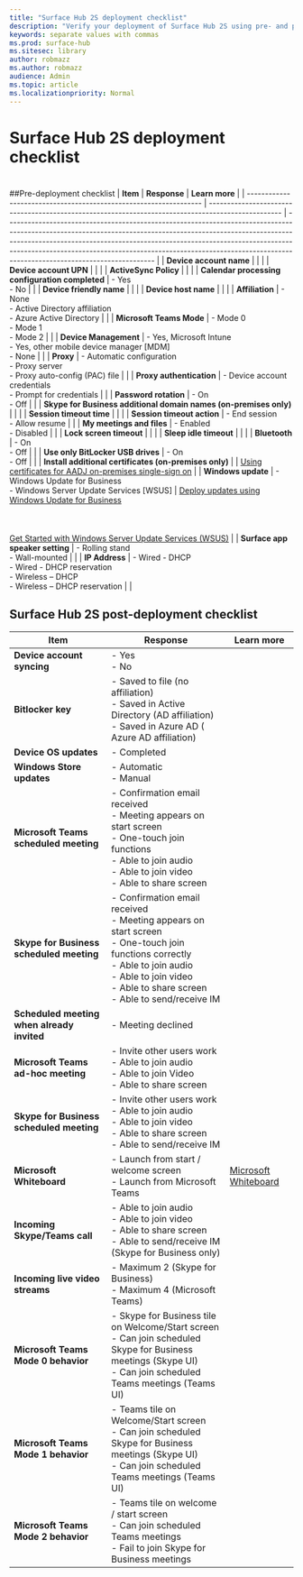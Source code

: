 ```yaml
---
title: "Surface Hub 2S deployment checklist"
description: "Verify your deployment of Surface Hub 2S using pre- and post-deployment checklists."
keywords: separate values with commas
ms.prod: surface-hub
ms.sitesec: library
author: robmazz
ms.author: robmazz
audience: Admin
ms.topic: article
ms.localizationpriority: Normal
---
```


# Surface Hub 2S deployment checklist

#  
##Pre-deployment checklist
| **Item**                                                          | **Response**                                                                                       | **Learn more**                                                                                                                                                                                                                                                                                                                                                    |
| ----------------------------------------------------------------- | -------------------------------------------------------------------------------------------------- | ----------------------------------------------------------------------------------------------------------------------------------------------------------------------------------------------------------------------------------------------------------------------------------------------------------------------------------------------------------------- |
| **Device account name**                                           |                                                                                                    |                                                                                                                                                                                                                                                                                                                                                                   |
| **Device account UPN**                                            |                                                                                                    |                                                                                                                                                                                                                                                                                                                                                                   |
| **ActiveSync Policy**                                             |                                                                                                    |                                                                                                                                                                                                                                                                                                                                                                   |
| **Calendar processing configuration completed**                   | - Yes<br>- No                                                                                      |                                                                                                                                                                                                                                                                                                                                                                   |
| **Device friendly name**                                          |                                                                                                    |                                                                                                                                                                                                                                                                                                                                                                   |
| **Device host name**                                              |                                                                                                    |                                                                                                                                                                                                                                                                                                                                                                   |
| **Affiliation**                                                   | - None<br>- Active Directory affiliation<br>- Azure Active Directory                               |                                                                                                                                                                                                                                                                                                                                                                   |
| **Microsoft Teams Mode**                                          | - Mode 0<br>- Mode 1<br>- Mode 2                                                                   |                                                                                                                                                                                                                                                                                                                                                                   |
| **Device Management**                                             | - Yes, Microsoft Intune<br>- Yes, other mobile device manager [MDM]<br>- None                      |                                                                                                                                                                                                                                                                                                                                                                   |
| **Proxy**                                                         | - Automatic configuration<br>- Proxy server<br>- Proxy auto-config (PAC) file                      |                                                                                                                                                                                                                                                                                                                                                                   |
| **Proxy authentication**                                          | - Device account credentials<br>- Prompt for credentials                                           |                                                                                                                                                                                                                                                                                                                                                                   |
| **Password rotation**                                             | - On<br>- Off                                                                                      |                                                                                                                                                                                                                                                                                                                                                                   |
| **Skype for Business additional domain names (on-premises only)** |                                                                                                    |                                                                                                                                                                                                                                                                                                                                                                   |
| **Session timeout time**                                          |                                                                                                    |                                                                                                                                                                                                                                                                                                                                                                   |
| **Session timeout action**                                        | - End session<br>- Allow resume                                                                    |                                                                                                                                                                                                                                                                                                                                                                   |
| **My meetings and files**                                         | - Enabled<br>- Disabled                                                                            |                                                                                                                                                                                                                                                                                                                                                                   |
| **Lock screen timeout**                                           |                                                                                                    |                                                                                                                                                                                                                                                                                                                                                                   |
| **Sleep idle timeout**                                            |                                                                                                    |                                                                                                                                                                                                                                                                                                                                                                   |
| **Bluetooth**                                                     | - On<br>- Off                                                                                      |                                                                                                                                                                                                                                                                                                                                                                   |
| **Use only BitLocker USB drives**                                 | - On<br>- Off                                                                                      |                                                                                                                                                                                                                                                                                                                                                                   |
| **Install additional certificates (on-premises only)**            |                                                                                                    | [Using certificates for AADJ on-premises single-sign on](https://docs.microsoft.com/en-us/windows/security/identity-protection/hello-for-business/hello-hybrid-aadj-sso-cert)                                                                                                                                                                                     |
| **Windows update**                                                | - Windows Update for Business<br>- Windows Server Update Services [WSUS]                           | [Deploy updates using Windows Update for Business](https://docs.microsoft.com/en-us/windows/deployment/update/waas-manage-updates-wufb)<br> <br> <br> <br>[Get Started with Windows Server Update Services (WSUS)](https://docs.microsoft.com/en-us/windows-server/administration/windows-server-update-services/get-started/windows-server-update-services-wsus) |
| **Surface app speaker setting**                                   | - Rolling stand<br>- Wall-mounted                                                                  |                                                                                                                                                                                                                                                                                                                                                                   |
| **IP Address**                                                    | - Wired - DHCP<br>- Wired - DHCP reservation<br>- Wireless – DHCP<br>- Wireless – DHCP reservation |                                                                                                                                                                                                                                                                                                                                                                   |

 

## Surface Hub 2S post-deployment checklist

 

| **Item**                                   | **Response**                                                                                                                                                                                                      | **Learn more**                                            |
| ------------------------------------------ | ----------------------------------------------------------------------------------------------------------------------------------------------------------------------------------------------------------------- | --------------------------------------------------------- |
| **Device account syncing**                 | - Yes<br>- No                                                                                                                                                                                                     |                                                           |
| **Bitlocker key**                          | - Saved to file (no affiliation)<br>- Saved in Active Directory (AD affiliation)<br>- Saved in Azure AD ( Azure AD affiliation)                                                                                   |                                                           |
| **Device OS updates**                      | - Completed                                                                                                                                                                                                       |                                                           |
| **Windows Store updates**                  | - Automatic<br>- Manual                                                                                                                                                                                           |                                                           |
| **Microsoft Teams scheduled meeting**      | - Confirmation email received<br>- Meeting appears on start screen<br>- One-touch join functions<br>- Able to join audio<br>- Able to join video<br>- Able to share screen                                        |                                                           |
| **Skype for Business scheduled meeting**   | - Confirmation email received<br>- Meeting appears on start screen<br>- One-touch join functions correctly<br>- Able to join audio<br>- Able to join video<br>- Able to share screen<br>- Able to send/receive IM |                                                           |
| **Scheduled meeting when already invited** | - Meeting declined                                                                                                                                                                                                |                                                           |
| **Microsoft Teams ad-hoc meeting**         | - Invite other users work<br>- Able to join audio<br>- Able to join Video<br>- Able to share screen                                                                                                               |                                                           |
| **Skype for Business scheduled meeting**   | - Invite other users work<br>- Able to join audio<br>- Able to join video<br>- Able to share screen<br>- Able to send/receive IM                                                                                  |                                                           |
| **Microsoft Whiteboard**                   | - Launch from start / welcome screen<br>- Launch from Microsoft Teams                                                                                                                                             | [Microsoft Whiteboard](https://whiteboard.microsoft.com/) |
| **Incoming Skype/Teams call**              | - Able to join audio<br>- Able to join video<br>- Able to share screen<br>- Able to send/receive IM (Skype for Business only)                                                                                     |                                                           |
| **Incoming live video streams**            | - Maximum 2 (Skype for Business)<br>- Maximum 4 (Microsoft Teams)                                                                                                                                                 |                                                           |
| **Microsoft Teams Mode 0 behavior**        | - Skype for Business tile on Welcome/Start screen<br>- Can join scheduled Skype for Business meetings (Skype UI)<br>- Can join scheduled Teams meetings (Teams UI)                                                |                                                           |
| **Microsoft Teams Mode 1 behavior**        | - Teams tile on Welcome/Start screen<br>- Can join scheduled Skype for Business meetings (Skype UI)<br>- Can join scheduled Teams meetings (Teams UI)                                                             |                                                           |
| **Microsoft Teams Mode 2 behavior**        | - Teams tile on welcome / start screen<br>- Can join scheduled Teams meetings<br>- Fail to join Skype for Business meetings                                                                                       |                                                           |

 
 



